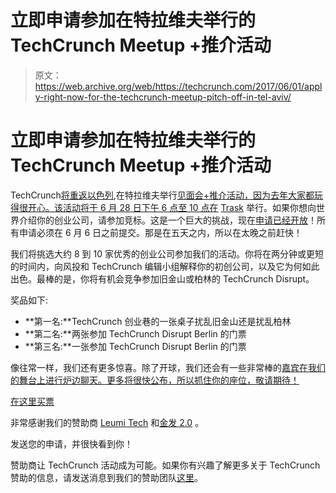 # 立即申请参加在特拉维夫举行的 TechCrunch Meetup +推介活动

> 原文：<https://web.archive.org/web/https://techcrunch.com/2017/06/01/apply-right-now-for-the-techcrunch-meetup-pitch-off-in-tel-aviv/>

# 立即申请参加在特拉维夫举行的 TechCrunch Meetup +推介活动

TechCrunch[将重返以色列](https://web.archive.org/web/20221209072220/https://beta.techcrunch.com/2017/02/15/tel-aviv-were-coming-back-for-a-techcrunch-meetup-pitch-off/),在特拉维夫举行[见面会+推介活动，因为去年大家都玩得很开心。该活动将于 6 月 28 日下午 6 点至 10 点在](https://web.archive.org/web/20221209072220/https://beta.techcrunch.com/event-info/meetup-pitch-off-tel-aviv-2016-2/) [Trask](https://web.archive.org/web/20221209072220/http://www.trask.co.il/en/) 举行。如果你想向世界介绍你的创业公司，请参加竞标。这是一个巨大的挑战，现在[申请已经开放](https://web.archive.org/web/20221209072220/https://tcevents.typeform.com/to/t86Og4)！所有申请必须在 6 月 6 日之前提交。那是在五天之内，所以在太晚之前赶快！

我们将挑选大约 8 到 10 家优秀的创业公司参加我们的活动。你将在两分钟或更短的时间内，向风投和 TechCrunch 编辑小组解释你的初创公司，以及它为何如此出色。最棒的是，你将有机会竞争参加旧金山或柏林的 TechCrunch Disrupt。

奖品如下:

*   **第一名:**TechCrunch 创业巷的一张桌子扰乱旧金山还是扰乱柏林
*   **第二名:**两张参加 TechCrunch Disrupt Berlin 的门票
*   **第三名:**一张参加 TechCrunch Disrupt Berlin 的门票

像往常一样，我们还有更多惊喜。除了开球，我们还会有一些非常棒的[嘉宾在我们的舞台上进行炉边聊天。更多将很快公布，所以抓住你的座位，敬请期待！](https://web.archive.org/web/20221209072220/https://beta.techcrunch.com/2017/05/08/convexum-and-regulus-cyber-ceos-to-address-drone-security-at-techcrunchs-tel-aviv-event/)

[在这里买票](https://web.archive.org/web/20221209072220/https://beta.techcrunch.com/event-info/meetup-pitch-off-tel-aviv-2016-2/)

非常感谢我们的赞助商 [Leumi Tech](https://web.archive.org/web/20221209072220/http://www.leumitech.com/) 和[金发 2.0](https://web.archive.org/web/20221209072220/https://www.blonde20.com/) 。

发送您的申请，并很快看到你！

赞助商让 TechCrunch 活动成为可能。如果你有兴趣了解更多关于 TechCrunch 赞助的信息，请发送消息到我们的赞助团队[这里](https://web.archive.org/web/20221209072220/http://info.beta.techcrunch.com/SponsorshipsInterest.html)。